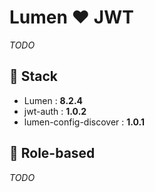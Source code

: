 # Lumen ❤️ JWT

_TODO_

## 🚀 Stack

-   Lumen : **8.2.4**
-   jwt-auth : **1.0.2**
-   lumen-config-discover : **1.0.1**

## 👥 Role-based

_TODO_
